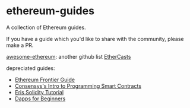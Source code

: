 # ethereum-guides

A collection of Ethereum guides. 

If you have a guide which you'd like to share with the community, please make a PR.

[awesome-ethereum](https://github.com/btomashvili/awesome-ethereum): another github list
[EtherCasts](https://www.youtube.com/user/EtherCasts)

depreciated guides:
- [Ethereum Frontier Guide](https://ethereum.gitbooks.io/frontier-guide/content/)
- [Consensys's Intro to Programming Smart Contracts](https://consensys.github.io/developers/articles/101-noob-intro/)
- [Eris Solidity Tutorial](https://docs.erisindustries.com/tutorials/solidity/solidity-1/)
- [Dapps for Beginners](https://dappsforbeginners.wordpress.com/)
